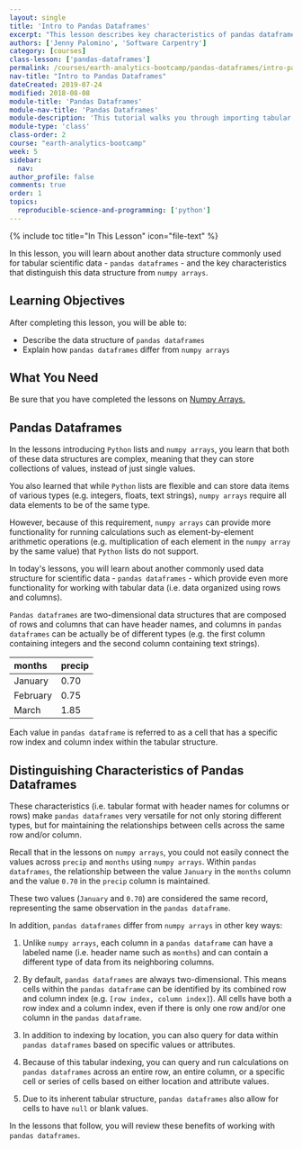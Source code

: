 ```yaml
---
layout: single
title: 'Intro to Pandas Dataframes'
excerpt: "This lesson describes key characteristics of pandas dataframes, a data structure commonly used for scientific data."
authors: ['Jenny Palomino', 'Software Carpentry']
category: [courses]
class-lesson: ['pandas-dataframes']
permalink: /courses/earth-analytics-bootcamp/pandas-dataframes/intro-pandas-dataframes/
nav-title: "Intro to Pandas Dataframes"
dateCreated: 2019-07-24
modified: 2018-08-08
module-title: 'Pandas Dataframes'
module-nav-title: 'Pandas Dataframes'
module-description: 'This tutorial walks you through importing tabular data (.csv) to pandas dataframes as well as summarizing, plotting, and running calculations on pandas dataframes.'
module-type: 'class'
class-order: 2
course: "earth-analytics-bootcamp"
week: 5
sidebar:
  nav:
author_profile: false
comments: true
order: 1
topics:
  reproducible-science-and-programming: ['python']
---
```

{% include toc title="In This Lesson" icon="file-text" %}

In this lesson, you will learn about another data structure commonly used for tabular scientific data - `pandas dataframes` - and the key characteristics that distinguish this data structure from `numpy arrays`.

<div class='notice--success' markdown="1">

## <i class="fa fa-graduation-cap" aria-hidden="true"></i> Learning Objectives

After completing this lesson, you will be able to:

* Describe the data structure of `pandas dataframes`
* Explain how `pandas dataframes` differ from `numpy arrays` 


## <i class="fa fa-check-square-o fa-2" aria-hidden="true"></i> What You Need

Be sure that you have completed the lessons on <a href="{{ site.url }}/courses/earth-analytics-bootcamp/numpy-arrays/">Numpy Arrays.</a> 

 </div>


## Pandas Dataframes

In the lessons introducing `Python` lists and `numpy arrays`, you learn that both of these data structures are complex, meaning that they can store collections of values, instead of just single values. 

You also learned that while `Python` lists are flexible and can store data items of various types (e.g. integers, floats, text strings), `numpy arrays` require all data elements to be of the same type. 

However, because of this requirement, `numpy arrays` can provide more functionality for running calculations such as element-by-element arithmetic operations (e.g. multiplication of each element in the `numpy array` by the same value) that `Python` lists do not support.  

In today's lessons, you will learn about another commonly used data structure for scientific data - `pandas dataframes` - which provide even more functionality for working with tabular data (i.e. data organized using rows and columns). 

`Pandas dataframes` are two-dimensional data structures that are composed of rows and columns that can have header names, and columns in `pandas dataframes` can be actually be of different types (e.g. the first column containing integers and the second column containing text strings). 


| months          |  precip |
|:---------------|:--------|
| January        | 0.70 |
| February       |  0.75 |
| March          | 1.85 |  

Each value in `pandas dataframe` is referred to as a cell that has a specific row index and column index within the tabular structure. 


## Distinguishing Characteristics of Pandas Dataframes

These characteristics (i.e. tabular format with header names for columns or rows) make `pandas dataframes` very versatile for not only storing different types, but for maintaining the relationships between cells across the same row and/or column. 

Recall that in the lessons on `numpy arrays`, you could not easily connect the values across `precip` and `months` using `numpy arrays`. Within `pandas dataframes`, the relationship between the value `January` in the `months` column and the value `0.70` in the `precip` column is maintained. 

These two values (`January` and `0.70`) are considered the same record, representing the same observation in the `pandas dataframe`.

In addition, `pandas dataframes` differ from `numpy arrays` in other key ways:

1. Unlike `numpy arrays`, each column in a `pandas dataframe` can have a labeled name (i.e. header name such as `months`) and can contain a different type of data from its neighboring columns. 

2. By default, `pandas dataframes` are always two-dimensional. This means cells within the `pandas dataframe` can be identified by its combined row and column index (e.g. `[row index, column index]`). All cells have both a row index and a column index, even if there is only one row and/or one column in the `pandas dataframe`.

3. In addition to indexing by location, you can also query for data within `pandas dataframes` based on specific values or attributes. 

3. Because of this tabular indexing, you can query and run calculations on `pandas dataframes` across an entire row, an entire column, or a specific cell or series of cells based on either location and attribute values. 

4. Due to its inherent tabular structure, `pandas dataframes` also allow for cells to have `null` or blank values. 

In the lessons that follow, you will review these benefits of working with `pandas dataframes`. 
